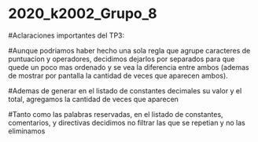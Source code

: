 # 2020_k2002_Grupo_8 

#Aclaraciones importantes del TP3:

#Aunque podriamos haber hecho una sola regla que agrupe caracteres de puntuacion y operadores, decidimos dejarlos por separados para que quede un poco mas ordenado y se vea la diferencia entre ambos (ademas de mostrar por pantalla la cantidad de veces que aparecen ambos).

#Ademas de generar en el listado de constantes decimales su valor y el total, agregamos la cantidad de veces que aparecen

#Tanto como las palabras reservadas, en el listado de constantes, comentarios, y directivas decidimos no filtrar las que se repetian y no las eliminamos
